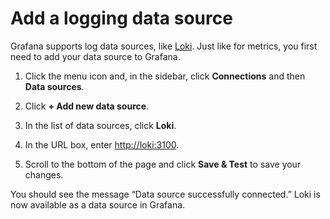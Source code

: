 # Add a logging data source

Grafana supports log data sources, like [Loki](https://grafana.com/oss/loki/). Just like for metrics, you first need to add your data source to Grafana.

1. Click the menu icon and, in the sidebar, click **Connections** and then **Data sources**.

1. Click **+ Add new data source**.

1. In the list of data sources, click **Loki**.

1. In the URL box, enter [http://loki:3100](http://loki:3100).

1. Scroll to the bottom of the page and click **Save & Test** to save your changes.

You should see the message “Data source successfully connected.” Loki is now available as a data source in Grafana.
